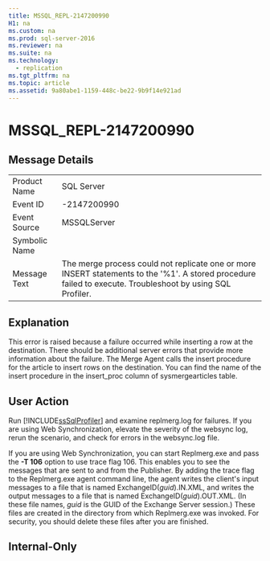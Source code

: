 ```yaml
---
title: MSSQL_REPL-2147200990
H1: na
ms.custom: na
ms.prod: sql-server-2016
ms.reviewer: na
ms.suite: na
ms.technology: 
  - replication
ms.tgt_pltfrm: na
ms.topic: article
ms.assetid: 9a80abe1-1159-448c-be22-9b9f14e921ad
---
```

# MSSQL_REPL-2147200990
    
## Message Details  
  
|||  
|-|-|  
|Product Name|SQL Server|  
|Event ID|\-2147200990|  
|Event Source|MSSQLServer|  
|Symbolic Name||  
|Message Text|The merge process could not replicate one or more INSERT statements to the '%1'. A stored procedure failed to execute. Troubleshoot by using SQL Profiler.|  
  
## Explanation  
 This error is raised because a failure occurred while inserting a row at the destination. There should be additional server errors that provide more information about the failure. The Merge Agent calls the insert procedure for the article to insert rows on the destination. You can find the name of the insert procedure in the insert\_proc column of sysmergearticles table.  
  
## User Action  
 Run [!INCLUDE[ssSqlProfiler](../../Token/Other/ssSqlProfiler_md.md)] and examine replmerg.log for failures. If you are using Web Synchronization, elevate the severity of the websync log, rerun the scenario, and check for errors in the websync.log file.  
  
 If you are using Web Synchronization, you can start Replmerg.exe and pass the **\-T 106** option to use trace flag 106. This enables you to see the messages that are sent to and from the Publisher. By adding the trace flag to the Replmerg.exe agent command line, the agent writes the client's input messages to a file that is named ExchangeID\(*guid*\).IN.XML, and writes the output messages to a file that is named ExchangeID\(*guid*\).OUT.XML. \(In these file names, *guid* is the GUID of the Exchange Server session.\) These files are created in the directory from which Replmerg.exe was invoked. For security, you should delete these files after you are finished.  
  
## Internal\-Only  
  